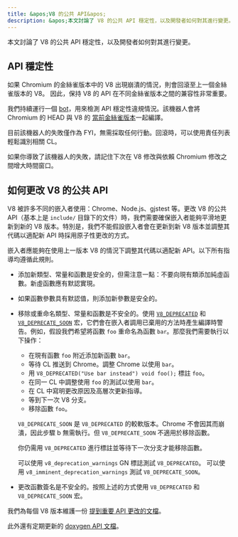 ```yaml
---
title: &apos;V8 的公共 API&apos;
description: &apos;本文討論了 V8 的公共 API 穩定性，以及開發者如何對其進行變更。&apos;
---
```

本文討論了 V8 的公共 API 穩定性，以及開發者如何對其進行變更。

## API 穩定性

如果 Chromium 的金絲雀版本中的 V8 出現崩潰的情況，則會回滾至上一個金絲雀版本的 V8。 因此，保持 V8 的 API 在不同金絲雀版本之間的兼容性非常重要。

我們持續運行一個 [bot](https://ci.chromium.org/p/v8/builders/luci.v8.ci/Linux%20V8%20API%20Stability)，用來檢測 API 穩定性違規情況。該機器人會將 Chromium 的 HEAD 與 V8 的 [當前金絲雀版本](https://chromium.googlesource.com/v8/v8/+/refs/heads/canary)一起編譯。

目前該機器人的失敗僅作為 FYI，無需採取任何行動。回滾時，可以使用責任列表輕鬆識別相關 CL。

如果你導致了該機器人的失敗，請記住下次在 V8 修改與依賴 Chromium 修改之間增大時間窗口。

## 如何更改 V8 的公共 API

V8 被許多不同的嵌入者使用：Chrome、Node.js、gjstest 等。更改 V8 的公共 API（基本上是 `include/` 目錄下的文件）時，我們需要確保嵌入者能夠平滑地更新到新的 V8 版本。特別是，我們不能假設嵌入者會在更新到新 V8 版本並調整其代碼以適配新 API 時採用原子性更改的方式。

嵌入者應能夠在使用上一版本 V8 的情況下調整其代碼以適配新 API。以下所有指導均遵循此規則。

- 添加新類型、常量和函數是安全的，但需注意一點：不要向現有類添加純虛函數。新虛函數應有默認實現。
- 如果函數參數具有默認值，則添加新參數是安全的。
- 移除或重命名類型、常量和函數是不安全的。使用 [`V8_DEPRECATED`](https://cs.chromium.org/chromium/src/v8/include/v8config.h?l=395&rcl=0425b20ad9a8ba38c2e0dd16e8814abb722bfdde) 和 [`V8_DEPRECATE_SOON`](https://cs.chromium.org/chromium/src/v8/include/v8config.h?l=403&rcl=0425b20ad9a8ba38c2e0dd16e8814abb722bfdde) 宏，它們會在嵌入者調用已棄用的方法時產生編譯時警告。例如，假設我們希望將函數 `foo` 重命名為函數 `bar`。那麼我們需要執行以下操作：
    - 在現有函數 `foo` 附近添加新函數 `bar`。
    - 等待 CL 推送到 Chrome。調整 Chrome 以使用 `bar`。
    - 用 `V8_DEPRECATED("Use bar instead") void foo();` 標註 `foo`。
    - 在同一 CL 中調整使用 `foo` 的測試以使用 `bar`。
    - 在 CL 中寫明更改原因及高層次更新指導。
    - 等到下一次 V8 分支。
    - 移除函數 `foo`。

    `V8_DEPRECATE_SOON` 是 `V8_DEPRECATED` 的較軟版本。Chrome 不會因其而崩潰，因此步驟 b 無需執行。但 `V8_DEPRECATE_SOON` 不適用於移除函數。

    你仍需用 `V8_DEPRECATED` 進行標註並等待下一次分支才能移除函數。

    可以使用 `v8_deprecation_warnings` GN 標誌測試 `V8_DEPRECATED`。
    可以使用 `v8_imminent_deprecation_warnings` 測試 `V8_DEPRECATE_SOON`。

- 更改函數簽名是不安全的。按照上述的方式使用 `V8_DEPRECATED` 和 `V8_DEPRECATE_SOON` 宏。

我們為每個 V8 版本維護一份 [提到重要 API 更改的文檔](https://docs.google.com/document/d/1g8JFi8T_oAE_7uAri7Njtig7fKaPDfotU6huOa1alds/edit)。

此外還有定期更新的 [doxygen API 文檔](https://v8.dev/api)。
